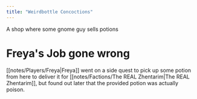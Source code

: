 ```yaml
---
title: "Weirdbottle Concoctions"
---
```

A shop where some gnome guy sells potions

# Freya's Job gone wrong
[[notes/Players/Freya|Freya]] went on a side quest to pick up some potion from here to deliver it for [[notes/Factions/The REAL Zhentarim|The REAL Zhentarim]], but found out later that the provided potion was actually poison.